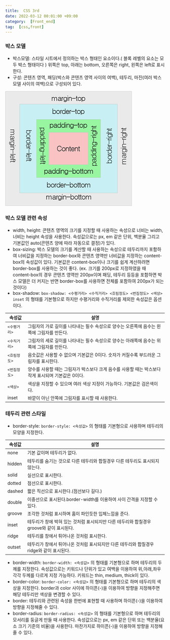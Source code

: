 ```yaml
---
title:  CSS 3rd
date: 2022-03-12 00:01:00 +09:00
category:  [Front_end]
tag:  [css,front]
---
```


### 박스 모델

- 박스모델: 스타일 시트에서 정의하는 박스 형태인 요소이다.( 블록 레벨의 요소는 모두 박스 형태이다 ) 위쪽은 top, 아래는 bottom, 오른쪽은 right, 왼쪽은 left로 표시한다.
- 구성: 콘텐츠 영역, 패딩(박스와 콘텐츠 영역 사이의 여백), 테두리, 마진(여러 박스 모델 사이의 여백)으로 구성되어 있다.

![boxmodel.png](/Post_img/boxmodel.png)

### 박스 모델 관련 속성

- width, height: 콘텐츠 영역의 크기를 지정할 때 사용하는 속성으로 너비는 width, 너비는 height 속성을 사용한다. 속성값으로는 px, em 같은 단위, 백분율 그리고 기본값인 auto(콘텐츠 양에 따라 자동으로 결정)가 있다.
- box-sizing: 박스 모델의 크기를 계산할 때 사용하는 속성으로 테두리까지 포함하여 너비값을 지정하는 border-box와 콘텐츠 영역만 너비값을 지정하는 content-box의 속성값이 있다. 기본값은 content-box이나 크기를 쉽게 계산하려면 border-box를 사용하는 것이 좋다. (ex. 크기를 200px로 지정하였을 때 content-box의 경우 콘텐츠 영역만 200px이며 패딩, 테두리 등등을 포함하면 박스 모델은 더 커지는 반면 border-box를 사용하면 전체를 포함하여 200px가 되는것이다)
- box-shadow: `box-shadow: <수평거리> <수직거리> <흐림정도> <번짐정도> <색상> inset` 의 형태를 기본형으로 하지만 수평거리와 수직거리를 제외한 속성값은 옵션이다.

| 속성값 | 설명 |
| --- | --- |
| `<수평거리>` | 그림자의 가로 길이를 나타내는 필수 속성으로 양수는 오른쪽에 음수는 왼쪽에 그림자를 만든다. |
| `<수직거리>` | 그림자의 세로 길이를 나타내는 필수 속성으로 양수는 아래쪽에 음수는 위쪽에 그림자를 만든다. |
| `<흐림정도>` | 음숫값은 사용할 수 없으며 기본값은 0이다. 숫자가 커질수록 부드러운 그림자를 표시한다. |
| `<번짐정도>` | 양수를 사용할 때는 그림자가 박스보다 크게 음수를 사용할 때는 박스보다 작게 표시되며 기본값은 0이다. |
| `<색상>` | 색상을 지정할 수 있으며 여러 색상 지정이 가능하다. 기본값은 검은색이다. |
| inset | 바깥이 아닌 안쪽에 그림자를 표시할 때 사용한다. |

### 테두리 관련 스타일

- border-style: `border-style: <속성값>` 의 형태를 기본형으로 사용하며 테두리의 모양을 지정한다.

| 속성값 | 설명 |
| --- | --- |
| none | 기본 값이며 테두리가 없다. |
| hidden | 테두리를 숨기는 것으로 다른 테두리와 합칠경우 다른 테두리도 표시되지 않는다. |
| solid | 실선으로 표시한다. |
| dotted | 점선으로 표시한다. |
| dashed | 짧은 직선으로 표시한다.(점선보다 길다.) |
| double | 이중선으로 표시된다.border-width를 이용하여 사이 간격을 지정할 수 있다. |
| groove | 조각한 것처럼 표시하며 홈이 파인듯한 입체느낌을 준다. |
| inset | 테두리가 창에 박혀 있는 것처럼 표시되지만 다른 테두리와 합칠경우 groove와 같이 표시된다. |
| ridge | 테두리를 창에서 튀어나온 것처럼 표시한다. |
| outset | 테두리가 창에서 튀어나온 것처럼 표시되지만 다른 테두리와 합칠경우 ridge와 같이 표시된다. |

- border-width: `border-width: <속성값>` 의 형태를 기본형으로 하며 테두리의 두께를 지정한다. 속성값으로는 키워드나 단위가 있고 여백을 이용하여 위,아래,좌우 각각 두께를 다르게 지정 가능하다. 키워드는 thin, medium, thick이 있다.
- border-color: `border-color: <속성값>` 의 형태를 기본형으로 하며 테두리의 색상을 지정한다. border과 color 사이에 하이픈(-)을 이용하여 방향을 지정해주면 해당 테두리만 색상을 변경할 수 있다.
- border: 테두리와 관련된 속성을 한번에 표현할 때 사용하며 하이픈(-)을 이용하여 방향을 지정해줄 수 있다.
- border-radius: `border-radius: <속성값>` 의 형태를 기본형으로 하며 테두리의 모서리를 둥글게 만들 때 사용한다. 속성값으로는 px, em 같은 단위 또는 백분율(요소 크기 기준의 비율)을 사용한다. 마찬가지로 하이픈(-)을 이용하여 방향을 지정해 줄 수 있다.
